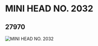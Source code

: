 # MINI HEAD NO. 2032
## 27970
![MINI HEAD NO. 2032](https://lc-www-live-s.legocdn.com/media/bricks/5/2/6160224.jpg)